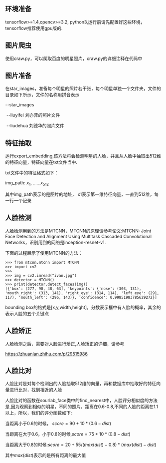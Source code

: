 ## 环境准备

tensorflow>=1.4,opencv>=3.2, python3,运行前请先配置好这些环境，tensorflow推荐使用gpu版的.

## 图片爬虫

使用craw.py，可以爬取百度的明星照片，craw.py的详细注释在代码中

## 图片准备

在star_images，准备每个明星的照片若干张，每个明星单独一个文件夹，文件的目录如下所示，文件的名称用拼音表示

  --star_images

​       --liuyifei  刘亦菲的照片文件

​       --liudehua  刘德华的照片文件

## 特征抽取

运行export_embedding,该方法将会检测明星的人脸，并且从人脸中抽取出512维的特征向量，特征向量在txt文件当中.

txt文件中的特征格式如下：

img_path:  $x_1$, ......$x_{512}$

其中img_path表示的是图片的地址， x1表示第一维特征向量，一直到512维，每一行一个记录



## 人脸检测

人脸检测用到的方法是MTCNN，MTCNN的原理请参考论文:MTCNN: Joint Face Detection and Alignment Using Multitask Cascaded Convolutional Networks，识别用到的网络是inception-resnet-v1.

下面的过程展示了使用MTCNN的方法：

```
>>> from mtcnn.mtcnn import MTCNN
>>> import cv2
>>>
>>> img = cv2.imread("ivan.jpg")
>>> detector = MTCNN()
>>> print(detector.detect_faces(img))
[{'box': [277, 90, 48, 63], 'keypoints': {'nose': (303, 131), 'mouth_right': (313, 141), 'right_eye': (314, 114), 'left_eye': (291, 117), 'mouth_left': (296, 143)}, 'confidence': 0.99851983785629272}]
```

bounding box的格式是[x,y,width,height]，分数表示框中有人脸的概率，其余的表示人脸的五个关键点

## 人脸矫正

人脸检测之后，需要对人脸进行矫正,人脸矫正的详细，请参考

https://zhuanlan.zhihu.com/p/29515986

## 人脸比对

人脸比对是对每个检测出的人脸抽取512维的向量，再和数据库中抽取好的特征向量进行比对，找到相近的人脸

人脸比对的函数在sourlab_face类中的find_nearest中，人脸评分相似度的方法是,因为观察到相似的明星，不同的照片，距离在0.6-0.8,不同的人脸的距离在1.1以上，所以，我们的评分函数如下:

当距离小于0.6的时候， $score=90+10*(0.6-dist)$

当距离在大于0.6，小于0.8的时候,$score=75+10*(0.8-dist)$

当距离大于0.8的时候:$score=20+55/(max(dist)-0.8)*(max(dist)-dist)$

其中$max(dist)$表示的是所有距离的最大值















##  
